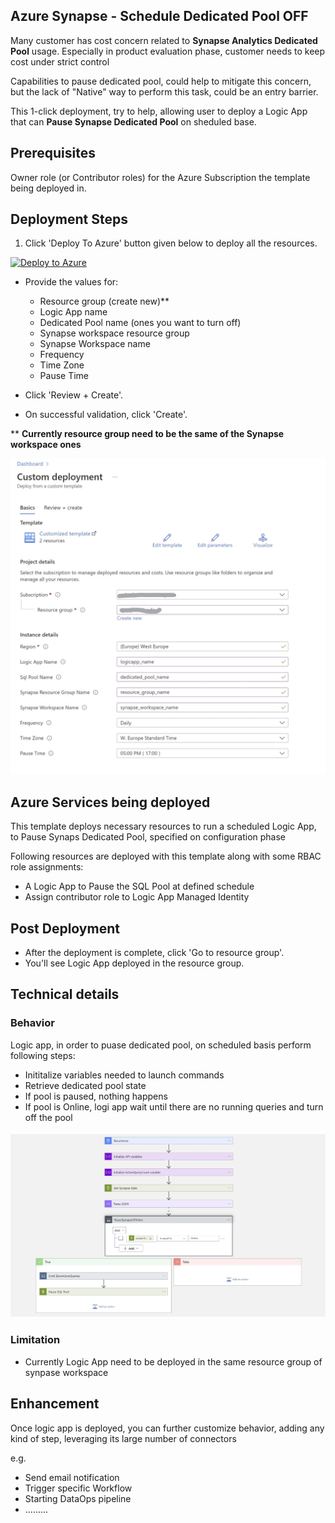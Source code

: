 ## Azure Synapse - Schedule Dedicated Pool OFF 

Many customer has cost concern related to **Synapse Analytics Dedicated Pool** usage. 
Especially in product evaluation phase, customer needs to keep cost under strict control

Capabilities to pause dedicated pool, could help to mitigate this concern, but the lack of "Native" way to perform this task, could be an entry barrier.

This 1-click deployment, try to help, allowing user to deploy a Logic App that can **Pause Synapse Dedicated Pool** on sheduled base.

## Prerequisites

Owner role (or Contributor roles) for the Azure Subscription the template being deployed in. 

## Deployment Steps

1. Click 'Deploy To Azure' button given below to deploy all the resources.

[![Deploy to Azure](https://aka.ms/deploytoazurebutton)](https://portal.azure.com/#create/Microsoft.Template/uri/https%3A%2F%2Fraw.githubusercontent.com%2Fgianlucadardia%2FSchedule_Off_Synapse_Dedicated_Pool%2Fmain%2Fazuredeploy.json)

   - Provide the values for:

     - Resource group (create new)**
     - Logic App name
     - Dedicated Pool name (ones you want to turn off)
     - Synapse workspace resource group
     - Synapse Workspace name
     - Frequency
     - Time Zone
     - Pause Time   
     
   - Click 'Review + Create'.
   - On successful validation, click 'Create'.

** **Currently resource group need to be the same of the Synapse workspace ones**

![Deployment-1](https://github.com/gianlucadardia/Schedule_Off_Synapse_Dedicated_Pool/raw/main/images/deployment01.jpg)

## Azure Services being deployed
This template deploys necessary resources to run a scheduled Logic App, to Pause Synaps Dedicated Pool, specified on configuration phase

Following resources are deployed with this template along with some RBAC role assignments:

- A Logic App to Pause the SQL Pool at defined schedule
- Assign contributor role to Logic App Managed Identity

## Post Deployment
- After the deployment is complete, click 'Go to resource group'.
- You'll see Logic App deployed in the resource group.


## Technical details

### Behavior
Logic app, in order to puase dedicated pool, on scheduled basis perform following steps:
- Inititalize variables needed to launch commands
- Retrieve dedicated pool state
- If pool is paused, nothing happens
- If pool is Online, logi app wait until there are no running queries and turn off the pool

![Details-1](https://github.com/gianlucadardia/Schedule_Off_Synapse_Dedicated_Pool/raw/main/images/techdetails01.jpg)


### Limitation
- Currently Logic App need to be deployed in the same resource group of synpase workspace

## Enhancement

Once logic app is deployed, you can further customize behavior, adding any kind of step, leveraging its large number of connectors

e.g.
- Send email notification
- Trigger specific Workflow
- Starting DataOps pipeline
- .........
